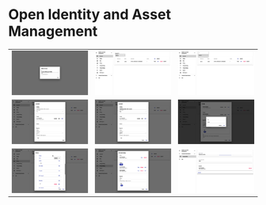 # Open Identity and Asset Management

<table>
  <tr>
    <td><img src="https://github.com/joesonw/oiam.io/blob/master/images/1.png?raw=true"></td>
    <td><img src="https://github.com/joesonw/oiam.io/blob/master/images/2.png?raw=true"></td>
    <td><img src="https://github.com/joesonw/oiam.io/blob/master/images/3.png?raw=true"></td>
  </tr>
  <tr>
    <td><img src="https://github.com/joesonw/oiam.io/blob/master/images/4.png?raw=true"></td>
    <td><img src="https://github.com/joesonw/oiam.io/blob/master/images/5.png?raw=true"></td>
    <td><img src="https://github.com/joesonw/oiam.io/blob/master/images/6.png?raw=true"></td>
  </tr>
  <tr>
    <td><img src="https://github.com/joesonw/oiam.io/blob/master/images/7.png?raw=true"></td>
    <td><img src="https://github.com/joesonw/oiam.io/blob/master/images/8.png?raw=true"></td>
    <td><img src="https://github.com/joesonw/oiam.io/blob/master/images/9.png?raw=true"></td>
  </tr>
</table>
